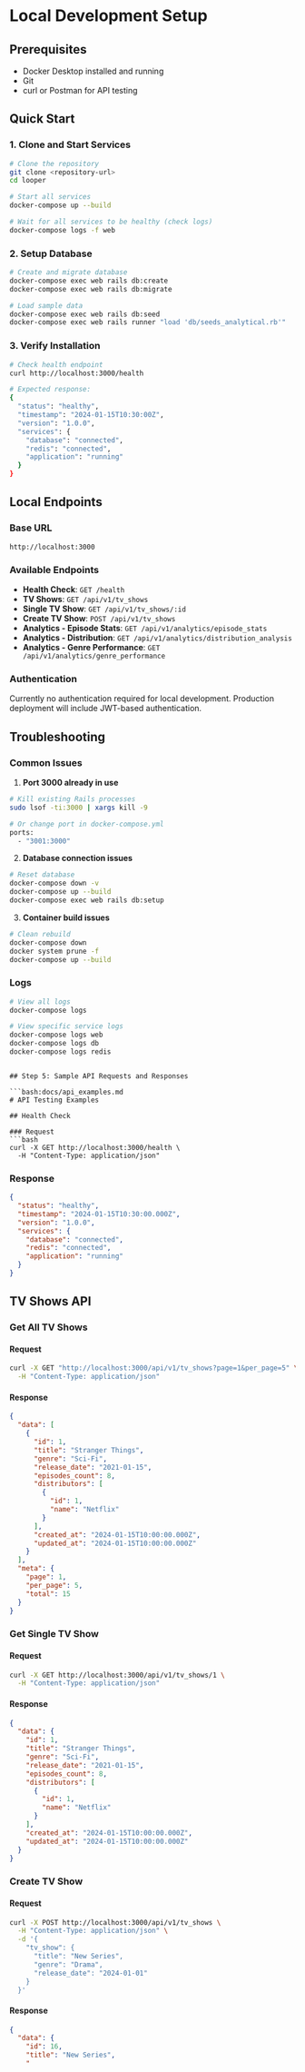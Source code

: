 # Local Development Setup

## Prerequisites
- Docker Desktop installed and running
- Git
- curl or Postman for API testing

## Quick Start

### 1. Clone and Start Services
```bash
# Clone the repository
git clone <repository-url>
cd looper

# Start all services
docker-compose up --build

# Wait for all services to be healthy (check logs)
docker-compose logs -f web
```

### 2. Setup Database
```bash
# Create and migrate database
docker-compose exec web rails db:create
docker-compose exec web rails db:migrate

# Load sample data
docker-compose exec web rails db:seed
docker-compose exec web rails runner "load 'db/seeds_analytical.rb'"
```

### 3. Verify Installation
```bash
# Check health endpoint
curl http://localhost:3000/health

# Expected response:
{
  "status": "healthy",
  "timestamp": "2024-01-15T10:30:00Z",
  "version": "1.0.0",
  "services": {
    "database": "connected",
    "redis": "connected", 
    "application": "running"
  }
}
```

## Local Endpoints

### Base URL
```
http://localhost:3000
```

### Available Endpoints
- **Health Check**: `GET /health`
- **TV Shows**: `GET /api/v1/tv_shows`
- **Single TV Show**: `GET /api/v1/tv_shows/:id`
- **Create TV Show**: `POST /api/v1/tv_shows`
- **Analytics - Episode Stats**: `GET /api/v1/analytics/episode_stats`
- **Analytics - Distribution**: `GET /api/v1/analytics/distribution_analysis`
- **Analytics - Genre Performance**: `GET /api/v1/analytics/genre_performance`

### Authentication
Currently no authentication required for local development.
Production deployment will include JWT-based authentication.

## Troubleshooting

### Common Issues

1. **Port 3000 already in use**
```bash
# Kill existing Rails processes
sudo lsof -ti:3000 | xargs kill -9

# Or change port in docker-compose.yml
ports:
  - "3001:3000"
```

2. **Database connection issues**
```bash
# Reset database
docker-compose down -v
docker-compose up --build
docker-compose exec web rails db:setup
```

3. **Container build issues**
```bash
# Clean rebuild
docker-compose down
docker system prune -f
docker-compose up --build
```

### Logs
```bash
# View all logs
docker-compose logs

# View specific service logs
docker-compose logs web
docker-compose logs db
docker-compose logs redis
```
```

## Step 5: Sample API Requests and Responses

```bash:docs/api_examples.md
# API Testing Examples

## Health Check

### Request
```bash
curl -X GET http://localhost:3000/health \
  -H "Content-Type: application/json"
```

### Response
```json
{
  "status": "healthy",
  "timestamp": "2024-01-15T10:30:00.000Z",
  "version": "1.0.0",
  "services": {
    "database": "connected",
    "redis": "connected",
    "application": "running"
  }
}
```

## TV Shows API

### Get All TV Shows

#### Request
```bash
curl -X GET "http://localhost:3000/api/v1/tv_shows?page=1&per_page=5" \
  -H "Content-Type: application/json"
```

#### Response
```json
{
  "data": [
    {
      "id": 1,
      "title": "Stranger Things",
      "genre": "Sci-Fi",
      "release_date": "2021-01-15",
      "episodes_count": 8,
      "distributors": [
        {
          "id": 1,
          "name": "Netflix"
        }
      ],
      "created_at": "2024-01-15T10:00:00.000Z",
      "updated_at": "2024-01-15T10:00:00.000Z"
    }
  ],
  "meta": {
    "page": 1,
    "per_page": 5,
    "total": 15
  }
}
```

### Get Single TV Show

#### Request
```bash
curl -X GET http://localhost:3000/api/v1/tv_shows/1 \
  -H "Content-Type: application/json"
```

#### Response
```json
{
  "data": {
    "id": 1,
    "title": "Stranger Things",
    "genre": "Sci-Fi",
    "release_date": "2021-01-15",
    "episodes_count": 8,
    "distributors": [
      {
        "id": 1,
        "name": "Netflix"
      }
    ],
    "created_at": "2024-01-15T10:00:00.000Z",
    "updated_at": "2024-01-15T10:00:00.000Z"
  }
}
```

### Create TV Show

#### Request
```bash
curl -X POST http://localhost:3000/api/v1/tv_shows \
  -H "Content-Type: application/json" \
  -d '{
    "tv_show": {
      "title": "New Series",
      "genre": "Drama",
      "release_date": "2024-01-01"
    }
  }'
```

#### Response
````json
{
  "data": {
    "id": 16,
    "title": "New Series",
    "
